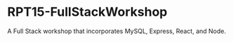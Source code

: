 # RPT15-FullStackWorkshop
A Full Stack workshop that incorporates MySQL, Express, React, and Node. 
